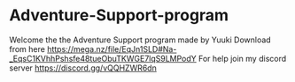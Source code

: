 # Adventure-Support-program

Welcome the the Adventure Support program made by Yuuki
Download from here https://mega.nz/file/EqJn1SLD#Na-_EqsC1KVhhPshsfe48tueObuTKWGE7lqS9LMPodY
For help join my discord server https://discord.gg/vQQHZWR6dn
